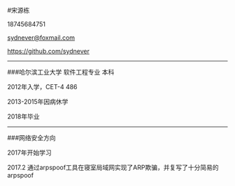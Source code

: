 #宋源栋

18745684751

sydnever@foxmail.com

https://github.com/sydnever

---
###哈尔滨工业大学 软件工程专业 本科

2012年入学，CET-4 486

2013-2015年因病休学

2018年毕业

---
###网络安全方向

2017年开始学习

2017.2 通过arpspoof工具在寝室局域网实现了ARP欺骗，并复写了十分简易的arpspoof
